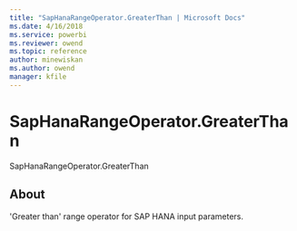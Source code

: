 ```yaml
---
title: "SapHanaRangeOperator.GreaterThan | Microsoft Docs"
ms.date: 4/16/2018
ms.service: powerbi
ms.reviewer: owend
ms.topic: reference
author: minewiskan
ms.author: owend
manager: kfile
---
```

# SapHanaRangeOperator.GreaterThan
SapHanaRangeOperator.GreaterThan  
  
## About  
'Greater than' range operator for SAP HANA input parameters.  
  
